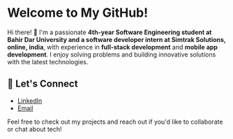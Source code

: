 # Welcome to My GitHub!

Hi there! 👋 I'm a passionate **4th-year Software Engineering student at Bahir Dar University and a software developer intern at Simtrak Solutions, online, india**, with experience in **full-stack development** and **mobile app development**. I enjoy solving problems and building innovative solutions with the latest technologies.

## 💬 Let's Connect
- [LinkedIn](https://www.linkedin.com/in/ayallinked/)  
- [Email](mailto:ayalworku.17@gmail.com)

Feel free to check out my projects and reach out if you'd like to collaborate or chat about tech!
